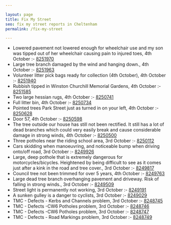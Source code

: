 ```yaml
---

layout: page
title: Fix My Street
seo: fix my street reports in Cheltenham
permalink: /fix-my-street

---
```


<!-- fix_marker starts -->

- Lowered pavement not lowered enough for wheelchair use and my son was tipped out of her wheelchair causing pain to injured toes, 4th October :- [8251970](https://www.fixmystreet.com/report/8251970)
- Large tree branch damaged by the wind and hanging down., 4th October :- [8251963](https://www.fixmystreet.com/report/8251963)
- Volunteer litter pick bags ready for collection (4th October), 4th October :- [8251940](https://www.fixmystreet.com/report/8251940)
- Rubbish tipped in Winston Churchill Memorial Gardens, 4th October :- [8251585](https://www.fixmystreet.com/report/8251585)
- Two large hessian rugs, 4th October :- [8250741](https://www.fixmystreet.com/report/8250741)
- Full litter bin, 4th October :- [8250734](https://www.fixmystreet.com/report/8250734)
- Pointed trees Park Street just as turned in on your left, 4th October :- [8250628](https://www.fixmystreet.com/report/8250628)
- Door 57, 4th October :- [8250598](https://www.fixmystreet.com/report/8250598)
- The tree outside our house has still not been rectified. It still has a lot of dead branches which could very easily break and cause considerable damage in strong winds, 4th October :- [8250500](https://www.fixmystreet.com/report/8250500)
- Three potholes near the riding school area, 3rd October :- [8250112](https://www.fixmystreet.com/report/8250112)
- Cars skidding when manoeuvring, and noticeable bump when driving onto/off road, 3rd October :- [8249926](https://www.fixmystreet.com/report/8249926)
- Large, deep pothole that is extremely dangerous for motorcycles/bicycles. Heightened by being difficult to see as it comes just after a kink in the road and tree cover., 3rd October :- [8249817](https://www.fixmystreet.com/report/8249817)
- Council tree not been trimmed for over 5 years, 4th October :- [8249763](https://www.fixmystreet.com/report/8249763)
- Large dead tree branch overhanging pavement and driveway. Risk of falling in strong winds., 3rd October :- [8249509](https://www.fixmystreet.com/report/8249509)
- Street light is permanently not working, 3rd October :- [8249191](https://www.fixmystreet.com/report/8249191)
- A sunken gulley is a danger to cyclists, 3rd October :- [8249029](https://www.fixmystreet.com/report/8249029)
- TMC - Defects - Kerbs and Channels problem, 3rd October :- [8248745](https://www.fixmystreet.com/report/8248745)
- TMC - Defects -CW6 Potholes  problem, 3rd October :- [8248746](https://www.fixmystreet.com/report/8248746)
- TMC - Defects -CW6 Potholes  problem, 3rd October :- [8248747](https://www.fixmystreet.com/report/8248747)
- TMC - Defects - Road Markings problem, 3rd October :- [8248749](https://www.fixmystreet.com/report/8248749)

<!-- fix_marker ends -->